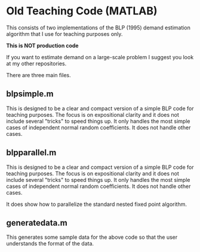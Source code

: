 Old Teaching Code (MATLAB)
==============

This consists of two implementations of the BLP (1995) demand estimation algorithm that I use for teaching purposes only.

**This is NOT production code**

If you want to estimate demand on a large-scale problem I suggest you look at my other repositories.

There are three main files.

blpsimple.m
--------------
This is designed to be a clear and compact version of a simple BLP code for teaching purposes. 
The focus is on expositional clarity and it does not include several "tricks" to speed things up. 
It only handles the most simple cases of independent normal random coefficients. It does not handle other cases.

blpparallel.m
--------------
This is designed to be a clear and compact version of a simple BLP code for teaching purposes. 
The focus is on expositional clarity and it does not include several "tricks" to speed things up. 
It only handles the most simple cases of independent normal random coefficients. It does not handle other cases.

It does show how to parallelize the standard nested fixed point algorithm.

generatedata.m
--------------
This generates some sample data for the above code so that the user understands the format of the data.
